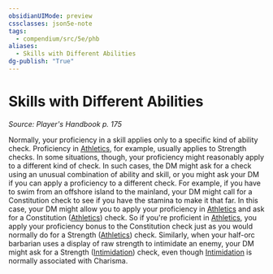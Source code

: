 ```yaml
---
obsidianUIMode: preview
cssclasses: json5e-note
tags:
  - compendium/src/5e/phb
aliases:
  - Skills with Different Abilities
dg-publish: "True"
---
```

# Skills with Different Abilities
*Source: Player's Handbook p. 175* 

Normally, your proficiency in a skill applies only to a specific kind of ability check. Proficiency in [Athletics](rules/skills.md#Athletics), for example, usually applies to Strength checks. In some situations, though, your proficiency might reasonably apply to a different kind of check. In such cases, the DM might ask for a check using an unusual combination of ability and skill, or you might ask your DM if you can apply a proficiency to a different check. For example, if you have to swim from an offshore island to the mainland, your DM might call for a Constitution check to see if you have the stamina to make it that far. In this case, your DM might allow you to apply your proficiency in [Athletics](rules/skills.md#Athletics) and ask for a Constitution ([Athletics](rules/skills.md#Athletics)) check. So if you're proficient in [Athletics](rules/skills.md#Athletics), you apply your proficiency bonus to the Constitution check just as you would normally do for a Strength ([Athletics](rules/skills.md#Athletics)) check. Similarly, when your half-orc barbarian uses a display of raw strength to intimidate an enemy, your DM might ask for a Strength ([Intimidation](rules/skills.md#Intimidation)) check, even though [Intimidation](rules/skills.md#Intimidation) is normally associated with Charisma.